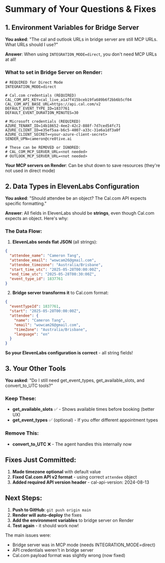 # Summary of Your Questions & Fixes

## 1. Environment Variables for Bridge Server

**You asked**: "The cal and outlook URLs in bridge server are still MCP URLs. What URLs should I use?"

**Answer**: When using `INTEGRATION_MODE=direct`, you don't need MCP URLs at all!

### What to set in Bridge Server on Render:

```env
# REQUIRED for Direct Mode
INTEGRATION_MODE=direct

# Cal.com credentials (REQUIRED)
CAL_COM_API_KEY=cal_live_a1a7f415bceb19fa689b6f2bb6b5cf04
CAL_COM_API_BASE_URL=https://api.cal.com/v2
DEFAULT_EVENT_TYPE_ID=1837761
DEFAULT_EVENT_DURATION_MINUTES=30

# Microsoft credentials (REQUIRED)
AZURE_TENANT_ID=14b18652-4ee2-42c2-888f-7d7ced54fc71
AZURE_CLIENT_ID=e35ef5aa-b6c5-4007-a33c-31e6a1df3a0f
AZURE_CLIENT_SECRET=<your-azure-client-secret>
SENDER_UPN=cameron@cre8tive.ai

# These can be REMOVED or IGNORED:
# CAL_COM_MCP_SERVER_URL=<not needed>
# OUTLOOK_MCP_SERVER_URL=<not needed>
```

**Your MCP servers on Render**: Can be shut down to save resources (they're not used in direct mode)

## 2. Data Types in ElevenLabs Configuration

**You asked**: "Should attendee be an object? The Cal.com API expects specific formatting."

**Answer**: All fields in ElevenLabs should be **strings**, even though Cal.com expects an object. Here's why:

### The Data Flow:

1. **ElevenLabs sends flat JSON** (all strings):
```json
{
  "attendee_name": "Cameron Tang",
  "attendee_email": "wowcam26@gmail.com",
  "attendee_timezone": "Australia/Brisbane",
  "start_time_utc": "2025-05-28T00:00:00Z",
  "end_time_utc": "2025-05-28T00:30:00Z",
  "event_type_id": 1837761
}
```

2. **Bridge server transforms it** to Cal.com format:
```json
{
  "eventTypeId": 1837761,
  "start": "2025-05-28T00:00:00Z",
  "attendee": {
    "name": "Cameron Tang",
    "email": "wowcam26@gmail.com",
    "timeZone": "Australia/Brisbane",
    "language": "en"
  }
}
```

**So your ElevenLabs configuration is correct** - all string fields!

## 3. Your Other Tools

**You asked**: "Do I still need get_event_types, get_available_slots, and convert_to_UTC tools?"

### Keep These:
- **get_available_slots** ✅ - Shows available times before booking (better UX)
- **get_event_types** ✅ (optional) - If you offer different appointment types

### Remove This:
- **convert_to_UTC** ❌ - The agent handles this internally now

## Fixes Just Committed:

1. **Made timezone optional** with default value
2. **Fixed Cal.com API v2 format** - using correct `attendee` object
3. **Added required API version header** - cal-api-version: 2024-08-13

## Next Steps:

1. **Push to GitHub**: `git push origin main`
2. **Render will auto-deploy** the fixes
3. **Add the environment variables** to bridge server on Render
4. **Test again** - it should work now!

The main issues were:
- Bridge server was in MCP mode (needs INTEGRATION_MODE=direct)
- API credentials weren't in bridge server
- Cal.com payload format was slightly wrong (now fixed)